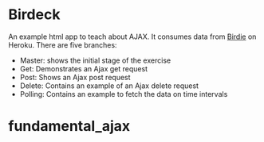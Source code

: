 # Birdeck

An example html app to teach about AJAX. It consumes data from [Birdie](https://github.com/turingschool-examples/birdie) on Heroku. There are five branches:

* Master: shows the initial stage of the exercise
* Get: Demonstrates an Ajax get request
* Post: Shows an Ajax post request
* Delete: Contains an example of an Ajax delete request 
* Polling: Contains an example to fetch the data on time intervals
# fundamental_ajax
